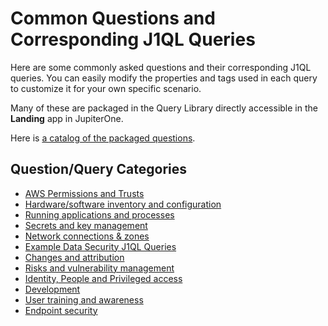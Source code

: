 # Common Questions and Corresponding J1QL Queries

Here are some commonly asked questions and their corresponding J1QL queries. You can easily modify the properties and tags used in each query to customize it for your own specific scenario. 

Many of these are packaged in the Query Library directly accessible in the **Landing** app in JupiterOne.

Here is [a catalog of the packaged questions](..Getting-Started_and-Admin/catalog.md).

## Question/Query Categories

- [AWS Permissions and Trusts](../APIs_and-integrations/AWS/common-qq-aws-permissions.md)
- [Hardware/software inventory and configuration](./common-qq-inventory-config.md)
- [Running applications and processes](./common-qq-apps-processes.md)
- [Secrets and key management](./common-qq-key-mgmt.md)
- [Network connections & zones](./common-qq-network.md)
- [Example Data Security J1QL Queries](./common-qq-data.md)
- [Changes and attribution](./common-qq-changes.md)
- [Risks and vulnerability management](./common-qq-risks.md)
- [Identity, People and Privileged access](./common-qq-idp.md)
- [Development](./common-qq-dev.md)
- [User training and awareness](./common-qq-training.md)
- [Endpoint security](./common-qq-endpoint.md)

